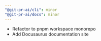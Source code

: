 ```yaml
---
"@git-pr-ai/cli": minor
"@git-pr-ai/docs": minor
---
```


- Refactor to pnpm workspace monorepo
- Add Docusaurus documentation site
